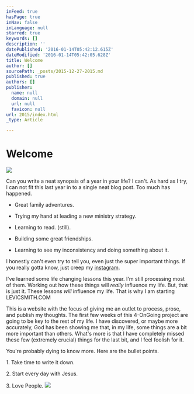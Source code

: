 ```yaml
---
inFeed: true
hasPage: true
inNav: false
inLanguage: null
starred: true
keywords: []
description: ''
datePublished: '2016-01-14T05:42:12.615Z'
dateModified: '2016-01-14T05:42:05.628Z'
title: Welcome
author: []
sourcePath: _posts/2015-12-27-2015.md
published: true
authors: []
publisher:
  name: null
  domain: null
  url: null
  favicon: null
url: 2015/index.html
_type: Article

---
```

# Welcome
![](https://s3-us-west-2.amazonaws.com/the-grid-img/p/872ed16a22b0465caf60c264e5bb7da0bd8eca2b.jpg)

Can you write a neat synopsis of a year in your life? I can't. As hard as I try, I can not fit this last year in to a single neat blog post. Too much has happened.  

- Great family adventures. 

- Trying my hand at leading a new ministry strategy. 

- Learning to read. (still).

- Building some great friendships. 

- Learning to see my inconsistency and doing something about it. 

I honestly can't even try to tell you, even just the super important things. If you really gotta know, just creep my [instagram][0].

I've learned some life changing lessons this year. I'm still processing most of them. Working out how these things will _really_ influence my life. But, that is just it. These lessons _will_ influence my life. That is why I am starting LEVICSMITH.COM

This is a website with the focus of giving me an outlet to process, prose, and publish my thoughts. The first few weeks of this 4-OnGoing project are going to be key to the rest of my life. I have discovered, or maybe more accurately, God has been showing me that, in my life, some things are a bit more important than others. What's more is that I have completely missed these few (extremely crucial) things for the last bit, and I feel foolish for it. 

You're probably dying to know more. Here are the bullet points. 

1\. Take time to write it down.

2\.  Start every day with Jesus.

3\. Love People. ![](https://the-grid-user-content.s3-us-west-2.amazonaws.com/50e56f4e-f16f-4d78-9789-eb6f487d218e.JPG)

[0]: https://www.instagram.com/levicsmith/